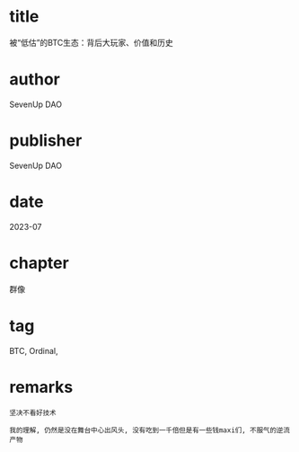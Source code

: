 # title
被“低估”的BTC生态：背后大玩家、价值和历史

# author
SevenUp DAO

# publisher
SevenUp DAO

# date
2023-07

# chapter
群像

# tag
BTC, Ordinal, 

# remarks
`坚决不看好技术`

`我的理解, 仍然是没在舞台中心出风头, 没有吃到一千倍但是有一些钱maxi们, 不服气的逆流产物`
